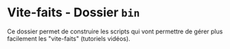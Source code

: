 # Vite-faits - Dossier `bin`

Ce dossier permet de construire les scripts qui vont permettre de gérer plus facilement les "vite-faits" (tutoriels vidéos).
